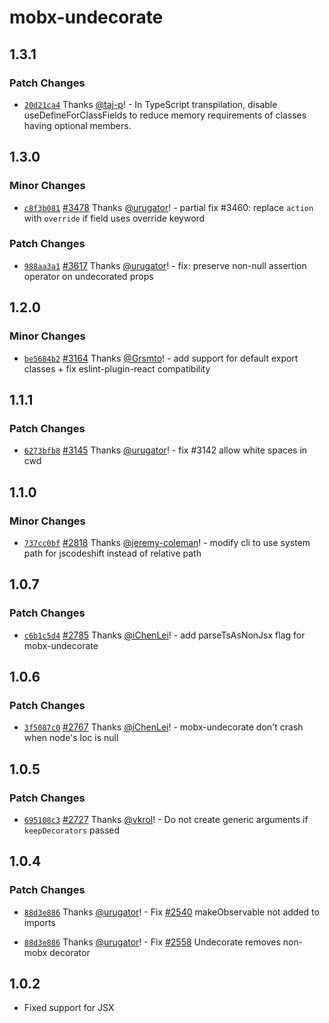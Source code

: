 # mobx-undecorate

## 1.3.1

### Patch Changes

-   [`20d21ca4`](https://github.com/mobxjs/mobx/commit/20d21ca4268853c85d203f1270c77c40922a2052) Thanks [@taj-p](https://github.com/taj-p)! - In TypeScript transpilation, disable useDefineForClassFields to reduce memory requirements of classes having optional members.

## 1.3.0

### Minor Changes

-   [`c8f3b081`](https://github.com/mobxjs/mobx/commit/c8f3b0817fd74644e285909e2a40cea45a5cc013) [#3478](https://github.com/mobxjs/mobx/pull/3478) Thanks [@urugator](https://github.com/urugator)! - partial fix #3460: replace `action` with `override` if field uses override keyword

### Patch Changes

-   [`988aa3a1`](https://github.com/mobxjs/mobx/commit/988aa3a198f0e0fd33623cb21b33d75db6b2f70a) [#3617](https://github.com/mobxjs/mobx/pull/3617) Thanks [@urugator](https://github.com/urugator)! - fix: preserve non-null assertion operator on undecorated props

## 1.2.0

### Minor Changes

-   [`be5684b2`](https://github.com/mobxjs/mobx/commit/be5684b2421ab7c72bb9a2bdc2f40761e9c53c41) [#3164](https://github.com/mobxjs/mobx/pull/3164) Thanks [@Grsmto](https://github.com/Grsmto)! - add support for default export classes + fix eslint-plugin-react compatibility

## 1.1.1

### Patch Changes

-   [`6273bfb8`](https://github.com/mobxjs/mobx/commit/6273bfb8076347687010cbd046dc740f5744e691) [#3145](https://github.com/mobxjs/mobx/pull/3145) Thanks [@urugator](https://github.com/urugator)! - fix #3142 allow white spaces in cwd

## 1.1.0

### Minor Changes

-   [`737cc0bf`](https://github.com/mobxjs/mobx/commit/737cc0bf7ae787ec6c36e1550772a574f67e87d5) [#2818](https://github.com/mobxjs/mobx/pull/2818) Thanks [@jeremy-coleman](https://github.com/jeremy-coleman)! - modify cli to use system path for jscodeshift instead of relative path

## 1.0.7

### Patch Changes

-   [`c6b1c5d4`](https://github.com/mobxjs/mobx/commit/c6b1c5d4062c332cb09fcb6c64ec1d2dee69a7a2) [#2785](https://github.com/mobxjs/mobx/pull/2785) Thanks [@iChenLei](https://github.com/iChenLei)! - add parseTsAsNonJsx flag for mobx-undecorate

## 1.0.6

### Patch Changes

-   [`3f5087c0`](https://github.com/mobxjs/mobx/commit/3f5087c000cb92ef3c234af365db747e35487c10) [#2767](https://github.com/mobxjs/mobx/pull/2767) Thanks [@iChenLei](https://github.com/iChenLei)! - mobx-undecorate don't crash when node's loc is null

## 1.0.5

### Patch Changes

-   [`695108c3`](https://github.com/mobxjs/mobx/commit/695108c38d60a05cc9cef01b07e06109b1333017) [#2727](https://github.com/mobxjs/mobx/pull/2727) Thanks [@vkrol](https://github.com/vkrol)! - Do not create generic arguments if `keepDecorators` passed

## 1.0.4

### Patch Changes

-   [`88d3e886`](https://github.com/mobxjs/mobx/commit/88d3e88656ad0add08039ede42041102b895a95e) Thanks [@urugator](https://github.com/urugator)! - Fix [#2540](https://github.com/mobxjs/mobx/issues/2540) makeObservable not added to imports

*   [`88d3e886`](https://github.com/mobxjs/mobx/commit/88d3e88656ad0add08039ede42041102b895a95e) Thanks [@urugator](https://github.com/urugator)! - Fix [#2558](https://github.com/mobxjs/mobx/issues/2558) Undecorate removes non-mobx decorator

## 1.0.2

-   Fixed support for JSX
